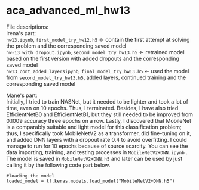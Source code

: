 # aca_advanced_ml_hw13 <br>
File descriptions: <br>
Irena's part: <br>
`hw13.ipynb`, `first_model_try_hw12.h5` <- contain the first attempt at solving the problem and the corresponding saved model <br>
`hw-13_with_dropout.ipynb`, `second_model_try_hw13.h5` <- retrained model based on the first version with added dropouts and the corresponding saved model <br>
`hw13_cont_added_layersipynb`, `final_model_try_hw13.h5` <- used the model from `second_model_try_hw13.h5`, added layers, continued training and the corresponding saved model <br>

Mane's part: <br>
Initially, I tried to train NASNet, but it needed to be lighter and took a lot of time, even on 10 epochs. Thus, I terminated. Besides, I have also tried EfficientNetB0 and EfficientNetB1, but they still needed to be improved from 0.1009 accuracy three epochs on a row. Lastly, I discovered that MobileNet is a comparably suitable and light model for this classification problem; thus, I specifically took MobileNetV2 as a transformer, did fine-tuning on it, and added DNN layers with a dropout rate 0.4 to avoid overfitting. I could manage to run for 10 epochs because of source scarcity. You can see the data importing, training, and testing processes in `MobileNetV2+DNN.ipynb` . The model is saved in `MobileNetV2+DNN.h5` and later can be used by just calling it by the following code part below. 

```
#loading the model
loaded_model = tf.keras.models.load_model("MobileNetV2+DNN.h5")

```

